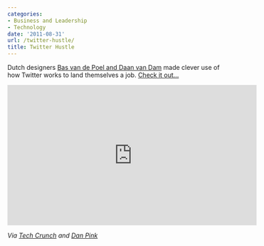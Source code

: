 ```yaml
---
categories:
- Business and Leadership
- Technology
date: '2011-08-31'
url: /twitter-hustle/
title: Twitter Hustle
---
```


Dutch designers <a href="http://wonderyears.nl/">Bas van de Poel and Daan van Dam</a> made clever use of how Twitter works to land themselves a job. <a href="http://vimeo.com/25812909">Check it out...</a>

<iframe class="alignc" src="https://player.vimeo.com/video/25812909" width="560" height="315" frameborder="0"></iframe>

<em>Via <a href="http://techcrunch.com/2011/07/05/dutch-ad-creatives-land-a-job-with-clever-twitter-hack/">Tech Crunch</a> and <a href="https://twitter.com/DanielPink">Dan Pink</a></em>